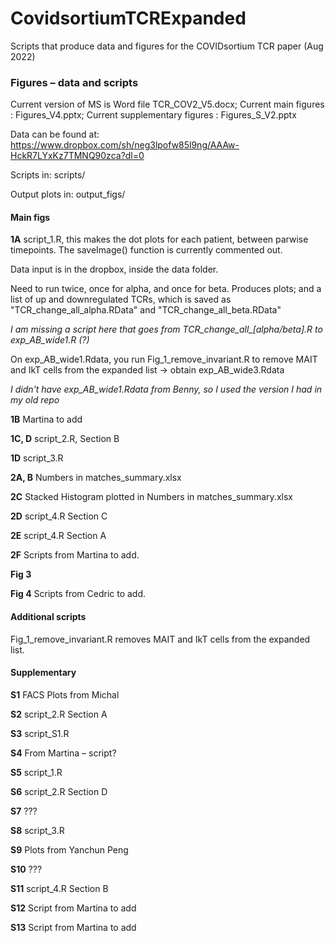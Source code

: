 # CovidsortiumTCRExpanded
Scripts that produce data and figures for the COVIDsortium TCR paper (Aug 2022)

### Figures – data and scripts

Current version of MS is Word file TCR_COV2_V5.docx; Current main figures : Figures_V4.pptx; Current supplementary figures : Figures_S_V2.pptx 

Data can be found at: https://www.dropbox.com/sh/neg3lpofw85l9ng/AAAw-HckR7LYxKz7TMNQ90zca?dl=0

Scripts in: scripts/

Output plots in: output_figs/

#### Main figs
**1A** script_1.R, this makes the dot plots for each patient, between parwise timepoints. The saveImage() function is currently commented out. 

Data input is in the dropbox, inside the data folder. 

Need to run twice, once for alpha, and once for beta. Produces plots; and a list of up and downregulated TCRs, which is saved as "TCR_change_all_alpha.RData" and "TCR_change_all_beta.RData"

*I am missing a script here that goes from TCR_change_all_[alpha/beta].R to exp_AB_wide1.R (?)*

On exp_AB_wide1.Rdata, you run Fig_1_remove_invariant.R to remove MAIT and IkT cells from the expanded list -> obtain exp_AB_wide3.Rdata

*I didn't have exp_AB_wide1.Rdata from Benny, so I used the version I had in my old repo*

**1B** Martina to add

**1C, D** script_2.R, Section B

**1D** script_3.R

**2A, B** Numbers in matches_summary.xlsx

**2C** Stacked Histogram plotted in Numbers in matches_summary.xlsx

**2D** script_4.R Section C

**2E** script_4.R Section A

**2F** Scripts from Martina to add.

**Fig 3**

**Fig 4** Scripts from Cedric to add.

#### Additional scripts

Fig_1_remove_invariant.R removes MAIT and IkT cells from the expanded list.

#### Supplementary

**S1** FACS Plots from Michal

**S2** script_2.R Section A

**S3** script_S1.R

**S4** From Martina – script?

**S5** script_1.R

**S6** script_2.R Section D

**S7** ???

**S8** script_3.R

**S9** Plots from Yanchun Peng

**S10** ???

**S11** script_4.R Section B

**S12** Script from Martina to add

**S13** Script from Martina to add
